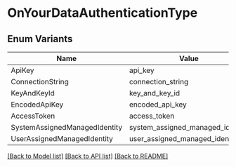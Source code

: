 # OnYourDataAuthenticationType

## Enum Variants

| Name | Value |
|---- | -----|
| ApiKey | api_key |
| ConnectionString | connection_string |
| KeyAndKeyId | key_and_key_id |
| EncodedApiKey | encoded_api_key |
| AccessToken | access_token |
| SystemAssignedManagedIdentity | system_assigned_managed_identity |
| UserAssignedManagedIdentity | user_assigned_managed_identity |


[[Back to Model list]](../README.md#documentation-for-models) [[Back to API list]](../README.md#documentation-for-api-endpoints) [[Back to README]](../README.md)


